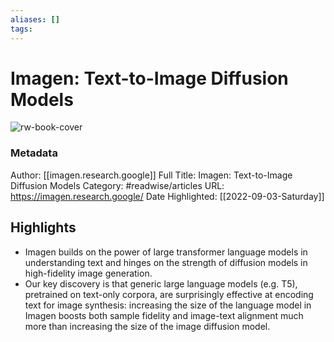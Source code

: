 ```yaml
---
aliases: []
tags:
---
```

# Imagen: Text-to-Image Diffusion Models

![rw-book-cover](https://readwise-assets.s3.amazonaws.com/static/images/article1.be68295a7e40.png)
### Metadata
Author: [[imagen.research.google]]
Full Title: Imagen: Text-to-Image Diffusion Models
Category: #readwise/articles
URL: https://imagen.research.google/
Date Highlighted: [[2022-09-03-Saturday]]

## Highlights
- Imagen builds on the power of large transformer language models in understanding text and hinges on the strength of diffusion models in high-fidelity image generation.
- Our key discovery is that generic large language models (e.g. T5), pretrained on text-only corpora, are surprisingly
  effective at encoding text for image synthesis: increasing the size of the language model in Imagen boosts both sample fidelity and image-text
  alignment much more than increasing the size of the image diffusion model.
